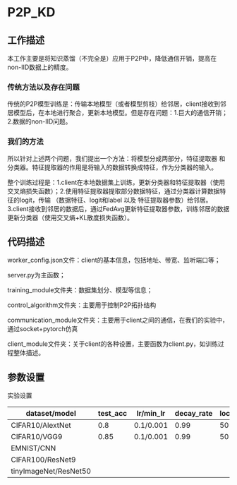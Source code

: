 # P2P_KD

## 工作描述

本工作主要是将知识蒸馏（不完全是）应用于P2P中，降低通信开销，提高在non-IID数据上的精度。

### 传统方法以及存在问题

传统的P2P模型训练是：传输本地模型（或者模型剪枝）给邻居，client接收到邻居模型后，在本地进行聚合，更新本地模型。但是存在问题：1.巨大的通信开销；2.数据的non-IID问题。

### 我们的方法

所以针对上述两个问题，我们提出一个方法：将模型分成两部分，特征提取器 和 分类器。特征提取器的作用是将输入的数据转换成特征，作为分类器的输入。

整个训练过程是：1.client在本地数据集上训练，更新分类器和特征提取器（使用交叉熵损失函数）；2.使用特征提取器提取部分数据特征，通过分类器计算数据特征的logit，传输 （数据特征、logit和label 以及 特征提取器参数）给邻居。3.client接收到邻居的数据后，通过FedAvg更新特征提取器参数，训练邻居的数据更新分类器（使用交叉熵+KL散度损失函数）。


## 代码描述

worker_config.json文件：client的基本信息，包括地址、带宽、监听端口等；

server.py为主函数；

training_module文件夹：数据集划分、模型等信息；

control_algorithm文件夹：主要用于控制P2P拓扑结构

communication_module文件夹：主要用于client之间的通信，在我们的实验中，通过socket+pytorch仿真

client_module文件夹：关于client的各种设置，主要函数为client.py，如训练过程整体描述。


## 参数设置
实验设置

| dataset/model         | test_acc | lr/min_lr | decay_rate | local_iteration | epoch | momentum | weight_decay |
| --------------------- | -------- | --------- | ---------- | --------------- | ----- | -------- | ------------ |
| CIFAR10/AlextNet      | 0.8      | 0.1/0.001 | 0.99       | 50              | 500   | -1       | 0.00         |
| CIFAR10/VGG9          | 0.85     | 0.1/0.001 | 0.99       | 50              | 500   | -1       | 0.00         |
| EMNIST/CNN            |          |           |            |                 |       |          |              |
| CIFAR100/ResNet9      |          |           |            |                 |       |          |              |
| tinyImageNet/ResNet50 |          |           |            |                 |       |          |              |


